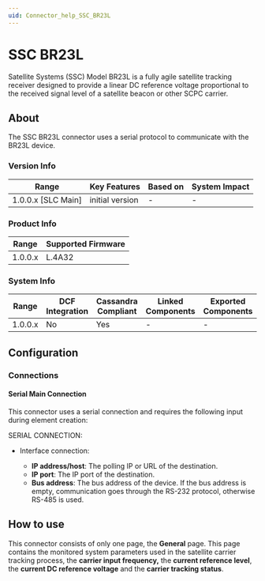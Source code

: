 ```yaml
---
uid: Connector_help_SSC_BR23L
---
```


# SSC BR23L

Satellite Systems (SSC) Model BR23L is a fully agile satellite tracking receiver designed to provide a linear DC reference voltage proportional to the received signal level of a satellite beacon or other SCPC carrier.

## About

The SSC BR23L connector uses a serial protocol to communicate with the BR23L device.

### Version Info

| Range                | Key Features     | Based on     | System Impact     |
|----------------------|------------------|--------------|-------------------|
| 1.0.0.x \[SLC Main\] | initial version  | \-           | \-                |

### Product Info

| Range     | Supported Firmware     |
|-----------|------------------------|
| 1.0.0.x   | L.4A32                 |

### System Info

| Range     | DCF Integration     | Cassandra Compliant     | Linked Components     | Exported Components     |
|-----------|---------------------|-------------------------|-----------------------|-------------------------|
| 1.0.0.x   | No                  | Yes                     | \-                    | \-                      |

## Configuration

### Connections

#### Serial Main Connection

This connector uses a serial connection and requires the following input during element creation:

SERIAL CONNECTION:

- Interface connection:

  - **IP address/host**: The polling IP or URL of the destination.
  - **IP port**: The IP port of the destination.
  - **Bus address**: The bus address of the device. If the bus address is empty, communication goes through the RS-232 protocol, otherwise RS-485 is used.

## How to use

This connector consists of only one page, the **General** page. This page contains the monitored system parameters used in the satellite carrier tracking process, the **carrier input frequency,** the **current reference level**, the **current DC reference voltage** and the **carrier tracking status**.
